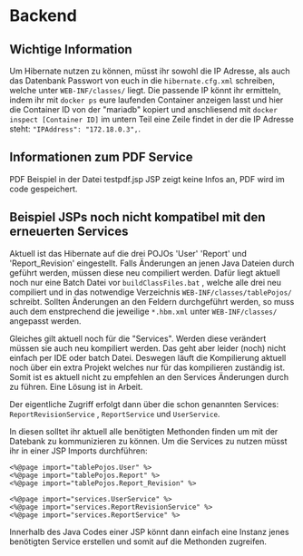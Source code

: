 # Backend

## Wichtige Information

Um Hibernate nutzen zu können, müsst ihr sowohl die IP Adresse, als auch das Datenbank Passwort von euch
in die `hibernate.cfg.xml` schreiben, welche unter `WEB-INF/classes/` liegt.
Die passende IP könnt ihr ermitteln, indem ihr mit `docker ps` eure laufenden Container anzeigen lasst
und hier die Container ID von der "mariadb" kopiert und anschliesend mit `docker inspect [Container ID]` 
im untern Teil eine Zeile findet in der die IP Adresse steht: ` "IPAddress": "172.18.0.3", `.

## Informationen zum PDF Service 

PDF Beispiel in der Datei testpdf.jsp
JSP zeigt keine Infos an, PDF wird im code gespeichert.

## Beispiel JSPs noch nicht kompatibel mit den erneuerten Services

Aktuell ist das Hibernate auf die drei POJOs 'User' 'Report' und 'Report_Revision' 
eingestellt. Falls Änderungen an jenen Java Dateien durch geführt werden,
müssen diese neu compiliert werden. Dafür liegt aktuell noch nur eine Batch Datei vor
`buildClassFiles.bat` , welche alle drei neu compiliert und in das notwendige Verzeichnis
`WEB-INF/classes/tablePojos/` schreibt. Sollten Änderungen an den Feldern durchgeführt werden,
 so muss auch dem enstprechend die jeweilige `*.hbm.xml` unter `WEB-INF/classes/` angepasst werden.
 
Gleiches gilt aktuell noch für die "Services". Werden diese verändert müssen sie auch neu kompiliert werden.
Das geht aber leider (noch) nicht einfach per IDE oder batch Datei. 
Deswegen läuft die Kompilierung aktuell noch über ein extra Projekt welches nur für das kompilieren zuständig ist.
Somit ist es aktuell nicht zu empfehlen an den Services Änderungen durch zu führen. Eine Lösung ist in Arbeit.

Der eigentliche Zugriff erfolgt dann über die schon genannten Services: 
`ReportRevisionService` , `ReportService` und `UserService`. 

In diesen solltet ihr aktuell alle benötigten Methonden finden um mit der Datebank zu kommunizieren zu können.
Um die Services zu nutzen müsst ihr in einer JSP Imports durchführen:

`<%@page import="tablePojos.User" %>`  
`<%@page import="tablePojos.Report" %>`  
`<%@page import="tablePojos.Report_Revision" %>`

`<%@page import="services.UserService" %>`  
`<%@page import="services.ReportRevisionService" %>`   
`<%@page import="services.ReportService" %>`  
  
 Innerhalb des Java Codes einer JSP könnt dann einfach eine Instanz jenes benötigten Service erstellen und somit auf die Methonden zugreifen.
 




 

